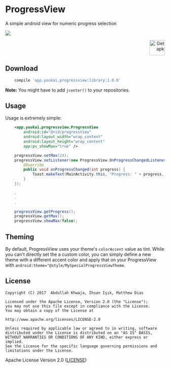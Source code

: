 # ProgressView

A simple android view for numeric progress selection

![](https://user-images.githubusercontent.com/2550945/27984279-cf6e153c-63e2-11e7-8b57-015a60e41857.png)

<p align="right">
<a href='https://github.com/youkai-app/ProgressView/releases/latest'><img height="48" alt='Get apk' src='https://cloud.githubusercontent.com/assets/2550945/21590907/dd74e0f0-d0ff-11e6-971f-d429148fd03d.png'/></a>
</p>

## Download
```gradle
    compile 'app.youkai.progressview:library:1.0.0'
```
**Note:** You might have to add `jcenter()` to your repositories.

## Usage
Usage is extremely simple:
```xml
    <app.youkai.progressview.ProgressView
        android:id="@+id/progressView"
        android:layout_width="wrap_content"
        android:layout_height="wrap_content"
        app:pv_showMax="true" />
```
```java
    progressView.setMax(24);
    progressView.setListener(new ProgressView.OnProgressChangedListener() {
        @Override
        public void onProgressChanged(int progress) {
            Toast.makeText(MainActivity.this, "Progress: " + progress, Toast.LENGTH_SHORT).show();
        }
    });

    .
    .
    .

    progressView.getProgress();
    progressView.getMax();
    progressView.showMax(false);
```

## Theming
By default, ProgressView uses your theme's `colorAccent` value as tint. While you can't directly set the a custom color, you can simply define a new theme with a different accent color and apply that on your ProgressView with `android:theme="@style/MySpecialProgressViewTheme`.

## License
```
Copyright (C) 2017  Abdullah Khwaja, İhsan Işık, Matthew Dias

Licensed under the Apache License, Version 2.0 (the "License");
you may not use this file except in compliance with the License.
You may obtain a copy of the License at

http://www.apache.org/licenses/LICENSE-2.0

Unless required by applicable law or agreed to in writing, software
distributed under the License is distributed on an "AS IS" BASIS,
WITHOUT WARRANTIES OR CONDITIONS OF ANY KIND, either express or implied.
See the License for the specific language governing permissions and
limitations under the License.
```
Apache License Version 2.0 ([LICENSE](/LICENSE))
